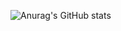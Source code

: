 ![Anurag's GitHub stats](https://github-readme-stats.vercel.app/api?username=awaitLearn&show_icons=true&theme=radical)
